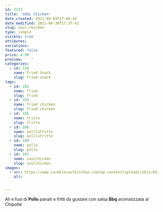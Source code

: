 ```yaml
---
id: 2233
title: 'SOUL Chicken'
date_created: 2021-04-04T17:04:45
date_modified: 2021-04-30T17:37:41
slug: soul-chicken
type: simple
visible: true
attibutes: 
variations:
featured: false
price: 4.90
preview: '  '
categories: 
  - id: 158
    name: Fried Snack
    slug: fried-snack
tags: 
  - id: 182
    name: fried
    slug: fried
  - id: 183
    name: fried chicken
    slug: fried-chicken
  - id: 185
    name: fritto
    slug: fritto
  - id: 186
    name: polllofritto
    slug: polllofritto
  - id: 184
    name: pollo
    slug: pollo
  - id: 181
    name: soulchicken
    slug: soulchicken
images: 
  - scr: https://www.carmelosoulkitchen.com/wp-content/uploads/2021/04/SOUL-Chicken.png
    alt: 


---
```


<p>Ali e fusi di <strong>Pollo</strong> panati e fritti da gustare con salsa <strong>Bbq</strong> aromatizzata al Chipotle</p>

